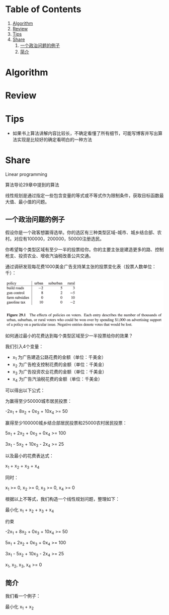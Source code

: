
# Table of Contents

1.  [Algorithm](#org0988480)
2.  [Review](#orgcdcbf53)
3.  [Tips](#orgb643a63)
4.  [Share](#org6f04917)
    1.  [一个政治问题的例子](#orgc5ea8b2)
    2.  [简介](#org6e57764)


<a id="org0988480"></a>

# Algorithm


<a id="orgcdcbf53"></a>

# Review


<a id="orgb643a63"></a>

# Tips

-   如果书上算法讲解内容比较长，不确定看懂了所有细节，可能写博客并写出算法实现是比较好的确定看明白的一种方法


<a id="org6f04917"></a>

# Share

Linear programming

算法导论29章中提到的算法

线性规划是通过指定一些包含变量的等式或不等式作为限制条件，获取目标函数最大值、最小值的问题。


<a id="orgc5ea8b2"></a>

## 一个政治问题的例子

假设你是一个政客想赢得选举。你的选区有三种类型区域&#x2013;城市、城乡结合部、农村。对应有100000，200000，50000注册选民。

你希望每个类型区域有至少一半的投票给你。你的主要主张是建造更多的路、控制枪支、投资农业、增收汽油税改善公共交通。

通过调研发现每花费1000美金广告支持某主张的投票变化表（投票人数单位：千）：

![img](../img/effect_of_policies_on_voters.png)

如何通过最小的花费达到每个类型区域至少一半投票给你的效果？

我们引入4个变量：

-   x<sub>1</sub> 为广告建造公路花费的金额（单位：千美金）
-   x<sub>2</sub> 为广告枪支控制花费的金额（单位：千美金）
-   x<sub>3</sub> 为广告投资农业花费的金额（单位：千美金）
-   x<sub>4</sub> 为广告汽油税花费的金额（单位：千美金）

可以得出以下公式：

为赢得至少50000城市居民投票：

-2x<sub>1</sub> + 8x<sub>2</sub> + 0x<sub>3</sub> + 10x<sub>4</sub> >= 50

赢得至少100000城乡结合部居民投票和25000农村居民投票：

5x<sub>1</sub> + 2x<sub>2</sub> + 0x<sub>3</sub> + 0x<sub>4</sub> >= 100

3x<sub>1</sub> - 5x<sub>2</sub> + 10x<sub>3</sub> - 2x<sub>4</sub> >= 25

以及最小的花费表达式：

x<sub>1</sub> + x<sub>2</sub> + x<sub>3</sub> + x<sub>4</sub>

同时：

x<sub>1</sub> >= 0, x<sub>2</sub> >= 0, x<sub>3</sub> >= 0, x<sub>4</sub> >= 0

根据以上不等式，我们构造一个线性规划问题，整理如下：

最小化    x<sub>1</sub> + x<sub>2</sub> + x<sub>3</sub> + x<sub>4</sub>

约束

-2x<sub>1</sub> + 8x<sub>2</sub> + 0x<sub>3</sub> + 10x<sub>4</sub> >= 50

5x<sub>1</sub> + 2x<sub>2</sub> + 0x<sub>3</sub> + 0x<sub>4</sub> >= 100

3x<sub>1</sub> - 5x<sub>2</sub> + 10x<sub>3</sub> - 2x<sub>4</sub> >= 25

x<sub>1</sub>, x<sub>2</sub>, x<sub>3</sub>, x<sub>4</sub> >= 0


<a id="org6e57764"></a>

## 简介

我们看一个例子：

最小化    x<sub>1</sub> + x<sub>2</sub>

